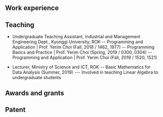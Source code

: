 ## Work experience

## Teaching
- Undergraduate Teaching Assistant, Industrial and Management Engineering Dept., Kyonggi University, ROK
-- Programming and Application | Prof. Yerim Choi (Fall, 2018 / 1462, 1977)
-- Programming Basics and Practice | Prof. Yerim Choi (Spring, 2019 / 0300, 0304)
-- Programming and Application | Prof. Yerim Choi (Fall, 2019 / 1520, 1521)

- Lecturer, Ministry of Science and ICT, ROK
-- Basic Mathematics for Data Analysis (Summer, 2019)
--- Involved in teaching Linear Algebra to undergraduate students

## Awards and grants

## Patent

